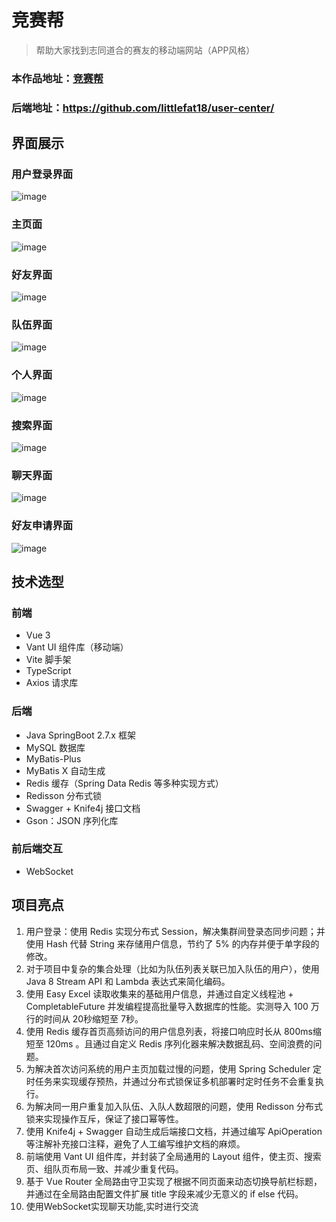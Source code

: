 # 竞赛帮
>帮助大家找到志同道合的赛友的移动端网站（APP风格）
### 本作品地址：[竞赛帮](https://genius.zhaogeban.love)
### 后端地址：https://github.com/littlefat18/user-center/

## 界面展示
### 用户登录界面
![image](https://github.com/littlefat18/user-center/assets/82098994/65c9691f-709b-443f-a01b-d4c9fb11b6ab)
### 主页面
![image](https://github.com/littlefat18/user-center/assets/82098994/d6e6ffd9-d3de-4a0a-a472-a5baf60a91bc)
### 好友界面
![image](https://github.com/littlefat18/user-center/assets/82098994/88f0b050-d3c8-4ee7-83bb-6c3a97d4f429)
### 队伍界面
![image](https://github.com/littlefat18/user-center/assets/82098994/b1cf874d-0269-4cc1-b28a-20d4396f0728)
### 个人界面
![image](https://github.com/littlefat18/user-center/assets/82098994/c76f5da9-f077-4006-8395-08c29317bbcd)
### 搜索界面
![image](https://github.com/littlefat18/user-center/assets/82098994/bbf58317-48f8-418d-ae64-4ffd8c5ed6e7)
### 聊天界面
![image](https://github.com/littlefat18/user-center/assets/82098994/fe8f52bb-3f97-4a32-8ee4-56b2ea0dbefc)
### 好友申请界面
![image](https://github.com/littlefat18/user-center/assets/82098994/3cd73166-0742-492e-a342-c6fea68abd14)

## 技术选型
### 前端
* Vue 3
* Vant UI 组件库（移动端）
* Vite 脚手架
* TypeScript
* Axios 请求库

### 后端
* Java SpringBoot 2.7.x 框架
* MySQL 数据库
* MyBatis-Plus
* MyBatis X 自动生成
* Redis 缓存（Spring Data Redis 等多种实现方式）
* Redisson 分布式锁
* Swagger + Knife4j 接口文档
* Gson：JSON 序列化库

### 前后端交互
* WebSocket

## 项目亮点
1. 用户登录：使用 Redis 实现分布式 Session，解决集群间登录态同步问题；并使用 Hash 代替 String 来存储用户信息，节约了 5% 的内存并便于单字段的修改。
2. 对于项目中复杂的集合处理（比如为队伍列表关联已加入队伍的用户），使用 Java 8 Stream API 和 Lambda 表达式来简化编码。
3. 使用 Easy Excel 读取收集来的基础用户信息，并通过自定义线程池 + CompletableFuture 并发编程提高批量导入数据库的性能。实测导入 100 万行的时间从 20秒缩短至 7秒。
4. 使用 Redis 缓存首页高频访问的用户信息列表，将接口响应时长从 800ms缩短至 120ms 。且通过自定义 Redis 序列化器来解决数据乱码、空间浪费的问题。
5. 为解决首次访问系统的用户主页加载过慢的问题，使用 Spring Scheduler 定时任务来实现缓存预热，并通过分布式锁保证多机部署时定时任务不会重复执行。
6. 为解决同一用户重复加入队伍、入队人数超限的问题，使用 Redisson 分布式锁来实现操作互斥，保证了接口幂等性。
7. 使用 Knife4j + Swagger 自动生成后端接口文档，并通过编写 ApiOperation 等注解补充接口注释，避免了人工编写维护文档的麻烦。
8. 前端使用 Vant UI 组件库，并封装了全局通用的 Layout 组件，使主页、搜索页、组队页布局一致、并减少重复代码。
9. 基于 Vue Router 全局路由守卫实现了根据不同页面来动态切换导航栏标题， 并通过在全局路由配置文件扩展 title 字段来减少无意义的 if else 代码。
10. 使用WebSocket实现聊天功能,实时进行交流


